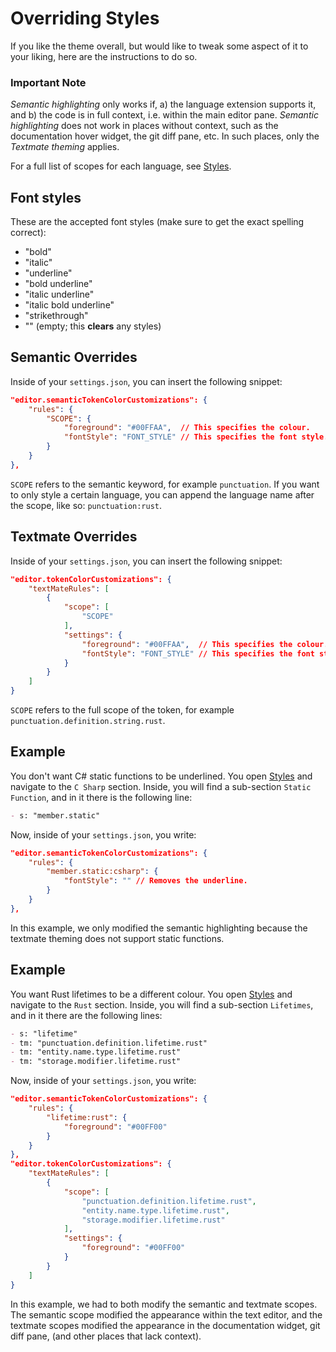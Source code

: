 # Overriding Styles
If you like the theme overall, but would like to tweak some aspect of it to your liking, here are the instructions to do so.

### Important Note
*Semantic highlighting* only works if, a) the language extension supports it, and b) the code is in full context, i.e. within the main editor pane. *Semantic highlighting* does not work in places without context, such as the documentation hover widget, the git diff pane, etc. In such places, only the *Textmate theming* applies.

For a full list of scopes for each language, see [Styles](./Styles.md).

## Font styles
These are the accepted font styles (make sure to get the exact spelling correct):
- "bold"
- "italic"
- "underline"
- "bold underline"
- "italic underline"
- "italic bold underline"
- "strikethrough"
- "" (empty; this **clears** any styles)

## Semantic Overrides
Inside of your `settings.json`, you can insert the following snippet:
```json
"editor.semanticTokenColorCustomizations": {
    "rules": {
        "SCOPE": {
            "foreground": "#00FFAA",  // This specifies the colour.
            "fontStyle": "FONT_STYLE" // This specifies the font style.
        }
    }
},
```
`SCOPE` refers to the semantic keyword, for example `punctuation`. If you want to only style a certain language, you can append the language name after the scope, like so: `punctuation:rust`.

## Textmate Overrides
Inside of your `settings.json`, you can insert the following snippet:
```json
"editor.tokenColorCustomizations": {
    "textMateRules": [
        {
            "scope": [
                "SCOPE"
            ],
            "settings": {
                "foreground": "#00FFAA",  // This specifies the colour.
                "fontStyle": "FONT_STYLE" // This specifies the font style.
            }
        }
    ]
}
```
`SCOPE` refers to the full scope of the token, for example `punctuation.definition.string.rust`.

## Example
You don't want C# static functions to be underlined. You open [Styles](./Styles.md) and navigate to the `C Sharp` section. Inside, you will find a sub-section `Static Function`, and in it there is the following line:
```md
- s: "member.static"
```
Now, inside of your `settings.json`, you write:
```json
"editor.semanticTokenColorCustomizations": {
    "rules": {
        "member.static:csharp": {
            "fontStyle": "" // Removes the underline.
        }
    }
},
```
In this example, we only modified the semantic highlighting because the textmate theming does not support static functions.

## Example
You want Rust lifetimes to be a different colour. You open [Styles](./Styles.md) and navigate to the `Rust` section. Inside, you will find a sub-section `Lifetimes`, and in it there are the following lines:
```md
- s: "lifetime"
- tm: "punctuation.definition.lifetime.rust"
- tm: "entity.name.type.lifetime.rust"
- tm: "storage.modifier.lifetime.rust"
```
Now, inside of your `settings.json`, you write:
```json
"editor.semanticTokenColorCustomizations": {
    "rules": {
        "lifetime:rust": {
            "foreground": "#00FF00"
        }
    }
},
"editor.tokenColorCustomizations": {
    "textMateRules": [
        {
            "scope": [
                "punctuation.definition.lifetime.rust",
                "entity.name.type.lifetime.rust",
                "storage.modifier.lifetime.rust"
            ],
            "settings": {
                "foreground": "#00FF00"
            }
        }
    ]
}
```
In this example, we had to both modify the semantic and textmate scopes. The semantic scope modified the appearance within the text editor, and the textmate scopes modified the appearance in the documentation widget, git diff pane, (and other places that lack context).